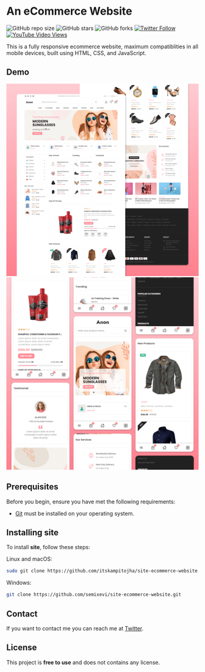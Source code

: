 # An eCommerce Website

![GitHub repo size](https://img.shields.io/github/repo-size/itskampitojha/site-ecommerce-website)
![GitHub stars](https://img.shields.io/github/stars/itskampitojha/ecommerce-website?style=social)
![GitHub forks](https://img.shields.io/github/forks/itskampitojha/ecommerce-website?style=social)
[![Twitter Follow](https://img.shields.io/twitter/follow/itskampitojha?style=social)](https://twitter.com/semixevi/follow?screen_name=codewithsadee_)
[![YouTube Video Views](https://img.shields.io/youtube/views/3l8Lob4ysI0?style=social)](https://youtu.be/3l8Lob4ysI0)

This is a fully responsive ecommerce website, maximum compatiblities in all mobile devices, built using HTML, CSS, and JavaScript.

## Demo

![Ecommerce Desktop Demo](./website-demo-image/desktop.png "Desktop Demo")
![Ecommerce Mobile Demo](./website-demo-image/mobile.png "Mobile Demo")

## Prerequisites

Before you begin, ensure you have met the following requirements:

* [Git](https://git-scm.com/downloads "Download Git") must be installed on your operating system.

## Installing site

To install **site**, follow these steps:

Linux and macOS:

```bash
sudo git clone https://github.com/itskampitojha/site-ecommerce-website.git
```

Windows:

```bash
git clone https://github.com/semixevi/site-ecommerce-website.git
```

## Contact

If you want to contact me you can reach me at [Twitter](https://www.twitter.com/semixevi).

## License

This project is **free to use** and does not contains any license.
